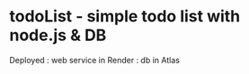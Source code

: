 # todoList - simple todo list with node.js & DB
Deployed : web service in Render
         : db in Atlas

